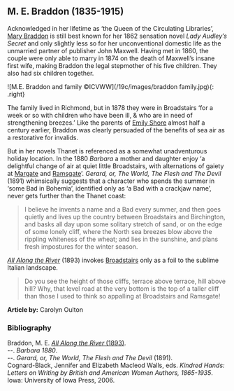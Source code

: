 <param ve-config style="article">

## M. E. Braddon (1835-1915)

Acknowledged in her lifetime as ‘the Queen of the Circulating Libraries’, [Mary Braddon]( https://maryelizabethbraddon.com/) is still best known for her 1862 sensation novel _Lady Audley’s Secret_ and only slightly less so for her unconventional domestic life as the unmarried partner of publisher John Maxwell. Having met in 1860, the couple were only able to marry in 1874 on the death of Maxwell’s insane first wife, making Braddon the legal stepmother of his five children. They also had six children together.

![M.E. Braddon and family ©ICVWW](/19c/images/braddon family.jpg){: .right}

The family lived in Richmond, but in 1878 they were in Broadstairs ‘for a week or so with children who have been ill, & who are in need of strengthening breezes.’  Like the parents of [Emily Shore](/19c/19c-shore-biography) almost half a century earlier, Braddon was clearly persuaded of the benefits of sea air as a restorative for invalids.  

But in her novels Thanet is referenced as a somewhat unadventurous holiday location. In the 1880 _Barbara_ a mother and daughter enjoy ‘a delightful change of air at quiet little Broadstairs, with alternations of gaiety at [Margate](/dickens/19c-margate) and [Ramsgate](/dickens/19c-ramsgate)’. 
_Gerard, or, The World, The Flesh and The Devil_ (1891) whimsically suggests that a character who spends the summer in ‘some Bad in Bohemia’, identified only as ‘a Bad with a crackjaw name’, never gets further than the Thanet coast:

>I believe he invents a name and a Bad every summer, and then goes quietly and lives up the country between Broadstairs and Birchington, and basks all day upon some solitary stretch of sand, or on the edge of some lonely cliff, where the North sea breezes blow above the rippling whiteness of the wheat; and lies in the sunshine, and plans fresh impostures for the winter season.

[_All Along the River_](http://www.gutenberg.org/files/57405/57405-h/57405-h.htm) (1893) invokes [Broadstairs](/dickens/broadstairs-19th-century) only as a foil to the sublime Italian landscape. 

>Do you see the height of those cliffs, terrace above terrace, hill above hill? Why, that level road at the very bottom is the top of a taller cliff than those I used to think so appalling at Broadstairs and Ramsgate!

**Article by:**  Carolyn Oulton

### Bibliography

Braddon, M. E. [_All Along the River_ (1893)]( https://www.gutenberg.org/files/57405/57405-h/57405-h.htm).   
--. _Barbara 1880_.   
--. _Gerard, or, The World, The Flesh and The Devil_ (1891).   
Cognard-Black, Jennifer and Elizabeth Macleod Walls, eds. _Kindred Hands: Letters on Writing by British and American Women Authors, 1865-1935_. Iowa: University of Iowa Press, 2006.   
